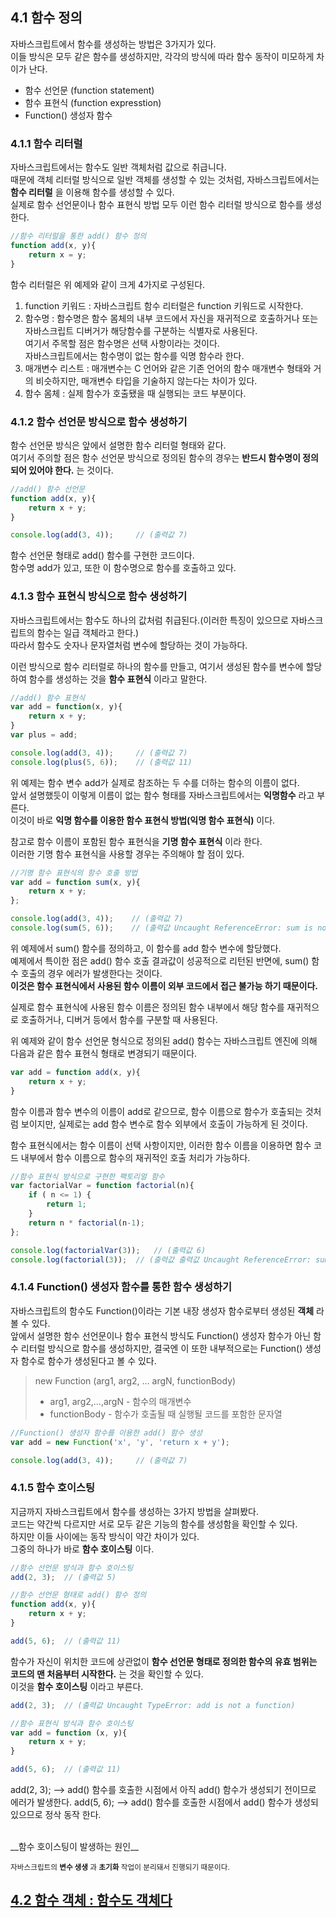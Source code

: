 ## 4.1 함수 정의
자바스크립트에서 함수를 생성하는 방법은 3가지가 있다.  
이들 방식은 모두 같은 함수를 생성하지만, 각각의 방식에 따라 함수 동작이 미모하게 차이가 난다.
- 함수 선언문 (function statement)
- 함수 표현식 (function expresstion)
- Function() 생성자 함수


### 4.1.1 함수 리터럴
자바스크립트에서는 함수도 일반 객체처럼 값으로 취급니다.  
때문에 객체 리터럴 방식으로 일반 객체를 생성할 수 있는 것처럼, 자바스크립트에서는 **함수 리터럴** 을 이용해 함수를 생성할 수 있다.  
실제로 함수 선언문이나 함수 표현식 방법 모두 이런 함수 리터럴 방식으로 함수를 생성한다.
```js
//함수 리터럴을 통한 add() 함수 정의
function add(x, y){
    return x = y;
}
```
함수 리터럴은 위 예제와 같이 크게 4가지로 구성된다.
1. function 키워드 : 자바스크립트 함수 리터럴은 function 키워드로 시작한다.
2. 함수명 : 함수명은 함수 몸체의 내부 코드에서 자신을 재귀적으로 호출하거나 또는 자바스크립트 디버거가 해당함수를 구분하는 식별자로 사용된다.  
여기서 주목할 점은 함수명은 선택 사항이라는 것이다.  
자바스크립트에서는 함수명이 없는 함수를 익명 함수라 한다.
3. 매개변수 리스트 : 매개변수는 C 언어와 같은 기존 언어의 함수 매개변수 형태와 거의 비슷하지만, 매개변수 타입을 기술하지 않는다는 차이가 있다.
4. 함수 몸체 : 실제 함수가 호출됐을 때 실행되는 코드 부분이다.

### 4.1.2  함수 선언문 방식으로 함수 생성하기
함수 선언문 방식은 앞에서 설명한 함수 리터럴 형태와 같다.  
여기서 주의할 점은 함수 선언문 방식으로 정의된 함수의 경우는 **반드시 함수명이 정의되어 있어야 한다.** 는 것이다.
```js
//add() 함수 선언문
function add(x, y){
    return x + y;
}

console.log(add(3, 4));     // (출력값 7)
```
함수 선언문 형태로 add() 함수를 구현한 코드이다.  
함수명 add가 있고, 또한 이 함수명으로 함수를 호출하고 있다.

### 4.1.3 함수 표현식 방식으로 함수 생성하기
자바스크립트에서는 함수도 하나의 값처럼 취급된다.(이러한 특징이 있으므로 자바스크립트의 함수는 일급 객체라고 한다.)  
따라서 함수도 숫자나 문자열처럼 변수에 할당하는 것이 가능하다.  

이런 방식으로 함수 리터럴로 하나의 함수를 만들고, 여기서 생성된 함수를 변수에 할당하여 함수를 생성하는 것을 **함수 표현식** 이라고 말한다.

```js
//add() 함수 표현식
var add = function(x, y){
    return x + y;
}
var plus = add;

console.log(add(3, 4));     // (출력값 7)
console.log(plus(5, 6));    // (출력값 11)
```
위 예제는 함수 변수 add가 실제로 참조하는 두 수를 더하는 함수의 이름이 없다.  
앞서 설명했듯이 이렇게 이름이 없는 함수 형태를 자바스크립트에서는 **익명함수** 라고 부른다.  
이것이 바로 **익명 함수를 이용한 함수 표현식 방법(익명 함수 표현식)** 이다.  

참고로 함수 이름이 포함된 함수 표현식을 **기명 함수 표현식** 이라 한다.  
이러한 기명 함수 표현식을 사용할 경우는 주의해야 할 점이 있다.

```js
//기명 함수 표현식의 함수 호출 방법
var add = function sum(x, y){
    return x + y;
};

console.log(add(3, 4));    // (출력값 7)
console.log(sum(5, 6));    // (출력값 Uncaught ReferenceError: sum is not defined 에러 발생)
```
위 예제에서 sum() 함수를 정의하고, 이 함수를 add 함수 변수에 할당했다.  
예제에서 특이한 점은 add() 함수 호출 결과값이 성공적으로 리턴된 반면에, sum() 함수 호출의 경우 에러가 발생한다는 것이다.  
**이것은 함수 표현식에서 사용된 함수 이름이 외부 코드에서 접근 불가능 하기 때문이다.**  

실제로 함수 표현식에 사용된 함수 이름은 정의된 함수 내부에서 해당 함수를 재귀적으로 호출하거나, 디버거 등에서 함수를 구분할 때 사용된다.  

위 예제와 같이 함수 선언문 형식으로 정의된 add() 함수는 자바스크립트 엔진에 의해 다음과 같은 함수 표현식 형태로 변경되기 때문이다.
```js
var add = function add(x, y){
    return x + y;
}
```
함수 이름과 함수 변수의 이름이 add로 같으므로, 함수 이름으로 함수가 호출되는 것처럼 보이지만, 실제로는 add 함수 변수로 함수 외부에서 호출이 가능하게 된 것이다.  

함수 표현식에서는 함수 이름이 선택 사항이지만, 이러한 함수 이름을 이용하면 함수 코드 내부에서 함수 이름으로 함수의 재귀적인 호출 처리가 가능하다.
```js
//함수 표현식 방식으로 구현한 팩토리얼 함수
var factorialVar = function factorial(n){
    if ( n <= 1) {
        return 1;
    }
    return n * factorial(n-1);
};

console.log(factorialVar(3));   // (출력값 6)
console.log(factorial(3));  // (출력값 출력값 Uncaught ReferenceError: sum is not defined 에러 발생)
```

### 4.1.4 Function() 생성자 함수를 통한 함수 생성하기
자바스크립트의 함수도 Function()이라는 기본 내장 생성자 함수로부터 생성된 **객체** 라 볼 수 있다.  
앞에서 설명한 함수 선언문이나 함수 표현식 방식도 Function() 생성자 함수가 아닌 함수 리터럴 방식으로 함수를 생성하지만, 결국엔 이 또한 내부적으로는 Function() 생성자 함수로 함수가 생성된다고 볼 수 있다.

>new Function (arg1, arg2, ... argN, functionBody)
>- arg1, arg2,...,argN - 함수의 매개변수
>- functionBody - 함수가 호출될 때 실행될 코드를 포함한 문자열

```js
//Function() 생성자 함수를 이용한 add() 함수 생성
var add = new Function('x', 'y', 'return x + y');

console.log(add(3, 4));     // (출력값 7)
```

### 4.1.5 함수 호이스팅
지금까지 자바스크립트에서 함수를 생성하는 3가지 방법을 살펴봤다.  
코드는 약간씩 다르지만 서로 모두 같은 기능의 함수를 생성함을 확인할 수 있다.  
하지만 이들 사이에는 동작 방식이 약간 차이가 있다.  
그중의 하나가 바로 **함수 호이스팅** 이다.

```js
//함수 선언문 방식과 함수 호이스팅
add(2, 3);  // (출력값 5)

//함수 선언문 형태로 add() 함수 정의
function add(x, y){
    return x + y;
}

add(5, 6);  // (출력값 11)
```
함수가 자신이 위치한 코드에 상관없이 **함수 선언문 형태로 정의한 함수의 유효 범위는 코드의 맨 처음부터 시작한다.** 는 것을 확인할 수 있다.  
이것을 **함수 호이스팅** 이라고 부른다.

```js
add(2, 3);  // (출력값 Uncaught TypeError: add is not a function)

//함수 표현식 방식과 함수 호이스팅
var add = function (x, y){
    return x + y;
}

add(5, 6);  // (출력값 11)
```
add(2, 3); --> add() 함수를 호출한 시점에서 아직 add() 함수가 생성되기 전이므로 에러가 발생한다.
add(5, 6); --> add() 함수를 호출한 시점에서 add() 함수가 생성되 있으므로 정삭 동작 한다.

<br>
__함수 호이스팅이 발생하는 원인__

<small>자바스크립트의 **변수 생생** 과 **초기화** 작업이 분리돼서 진행되기 때문이다.</small>

## [4.2 함수 객체 : 함수도 객체다](./ch04/chapter04-02.md)
